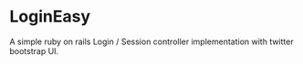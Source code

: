 LoginEasy
=========

A simple ruby on rails Login / Session controller implementation with twitter bootstrap UI.
